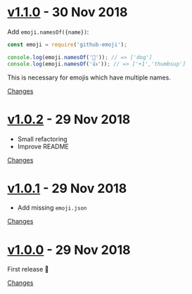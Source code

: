 <a name="v1.1.0"></a>
# [v1.1.0](https://github.com/rhysd/node-github-emoji/releases/tag/v1.1.0) - 30 Nov 2018

Add `emoji.namesOf({name})`:

```javascript
const emoji = require('github-emoji');

console.log(emoji.namesOf('🐶')); // => ['dog']
console.log(emoji.namesOf('👍')); // => ['+1','thumbsup']
```

This is necessary for emojis which have multiple names.

[Changes][v1.1.0]


<a name="v1.0.2"></a>
# [v1.0.2](https://github.com/rhysd/node-github-emoji/releases/tag/v1.0.2) - 29 Nov 2018

- Small refactoring
- Improve README

[Changes][v1.0.2]


<a name="v1.0.1"></a>
# [v1.0.1](https://github.com/rhysd/node-github-emoji/releases/tag/v1.0.1) - 29 Nov 2018

- Add missing `emoji.json`

[Changes][v1.0.1]


<a name="v1.0.0"></a>
# [v1.0.0](https://github.com/rhysd/node-github-emoji/releases/tag/v1.0.0) - 29 Nov 2018

First release :tada:

[Changes][v1.0.0]


[v1.1.0]: https://github.com/rhysd/node-github-emoji/compare/v1.0.2...v1.1.0
[v1.0.2]: https://github.com/rhysd/node-github-emoji/compare/v1.0.1...v1.0.2
[v1.0.1]: https://github.com/rhysd/node-github-emoji/compare/v1.0.0...v1.0.1
[v1.0.0]: https://github.com/rhysd/node-github-emoji/tree/v1.0.0

 <!-- Generated by changelog-from-release -->
